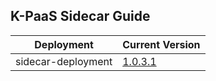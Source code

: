 ## K-PaaS Sidecar Guide

|Deployment| Current Version                                                               | 
|-------------|-------------------------------------------------------------------------------|
|sidecar-deployment| [1.0.3.1](https://github.com/K-PaaS/sidecar-deployment/releases/tag/v1.0.3.1) |

